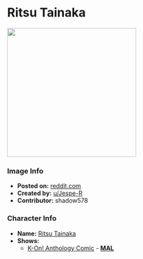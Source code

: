 # Ritsu Tainaka

<img src="https://raw.githubusercontent.com/shadow578/Project-Padoru/master/Padoru/U_Jespe-R/k-on-ritsu-tainaka.png" height="300">

### Image Info
* **Posted on:**     [reddit.com](https://www.reddit.com/r/Padoru/comments/f8yuqd/daily_padoru_55_ritsu_tainaka_kon/)
* **Created by:**    [u/Jespe-R](https://github.com/shadow578/Project-Padoru/blob/master/table-of-contents/creators/uJespeR.md)
* **Contributor:**   shadow578

### Character Info
* **Name:**   [Ritsu Tainaka](https://myanimelist.net/character/19567)
* **Shows:**
  * [K-On! Anthology Comic](https://github.com/shadow578/Project-Padoru/blob/master/table-of-contents/shows/KOnAnthologyComic.md) - [__MAL__](https://myanimelist.net/manga/19551/K-On_Anthology_Comic)


